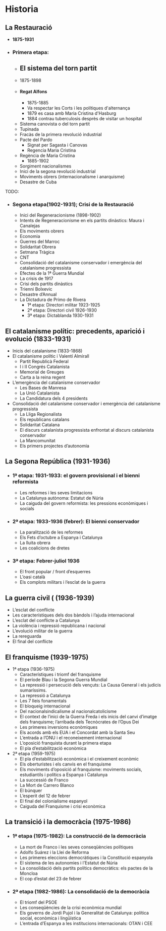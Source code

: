 # Historia

## La Restauració

- **1875-1931**
- ### Primera etapa:

    - ## El sistema del torn partit
    - 1875-1898
    - #### Regat Alfons
        - 1875-1885
        - Va respectar les Corts i les polítiques d'alternança
        - 1879 es casa amb Maria Cristina d'Hasburg
        - 1884 contrau tuberculosis desprès de visitar un hospital
    - Sistema canovista o del torn partit
    - Tupinada
    - Fracàs de la primera revolució industrial
    - Pacte del Pardo
        - Signat per Sagasta i Canovas
        - Regencia Maria Cristina
    - Regència de Maria Cristina
        - 1885-1902
    - Sorgiment nacionalismes
    - Inici de la segona revolució industrial
    - Moviments obrers (internacionalisme i anarquisme)
    - Desastre de Cuba

TODO:
- ### Segona etapa(1902-1931); Crisi de la Restauració
    - Inici del Regeneracionisme (1898-1902)
    - Intents de Regeneracionisme en els partits dinàstics: Maura i Canalejas
    - Els moviments obrers
    - Economia
    - Guerres del Marroc
    - Solidaritat Obrera
    - Setmana Tràgica
    - CNT
    - Consolidació del catalanisme conservador i emergència del catalanisme progressista
    - Efectes de la 1ª Guerra Mundial
    - La crisis de 1917
    - Crisi dels partits dinàstics
    - Trienni Bolxevic
    - Desastre d’Annual
    - La Dictadura de Primo de Rivera
        - 1ª etapa: Directori militar 1923-1925
        - 2ª etapa: Directori civil 1926-1930
        - 3ª etapa: Dictablanda 1930-1931
## El catalanisme polític: precedents, aparició i evolució (1833-1931)

- Inicis del catalanisme (1833-1868)
- El catalanisme polític i Valentí Almirall
    - Partit Republicà Federal
    - I i II Congrés Catalanista
    - Memorial de Greuges
    - Carta a la reina regent
- L’emergència del catalanisme conservador
    - Les Bases de Manresa
    - La Unió Catalanista
    - La Candidatura dels 4 presidents
- Consolidació del catalanisme conservador i emergència del catalanisme progressista
    - La Lliga Regionalista
    - Els republicans catalans
    - Solidaritat Catalana
    - El discurs catalanista progressista enfrontat al discurs catalanista conservador
    - La Mancomunitat
    - Els primers projectes d’autonomia
## La Segona República (1931-1936)

- ### 1ª etapa: 1931-1933: el govern provisional i el bienni reformista
    - Les reformes i les seves limitacions
    - La Catalunya autònoma: Estatut de Núria
    - La caiguda del govern reformista: les pressions econòmiques i socials
- ### 2ª etapa: 1933-1936 (febrer): El bienni conservador
    - La paralització de les reformes
    - Els Fets d’octubre a Espanya i Catalunya
    - La lluita obrera
    - Les coalicions de dretes
- ### 3ª etapa: Febrer-juliol 1936
    - El front popular / front d’esquerres
    - L’oasi català
    - Els complots militars i l’esclat de la guerra
## La guerra civil ( (1936-1939)

- L’esclat del conflicte
- Les característiques dels dos bàndols i l’ajuda internacional
- L’esclat del conflicte a Catalunya
- La violència i repressió republicana i nacional
- L’evolució militar de la guerra
- La rereguarda
- El final del conflicte
## El franquisme (1939-1975)

- 1ª etapa (1936-1975)
  - Característiques i triomf del franquisme
  - El període Blau i la Segona Guerra Mundial
  - La repressió i persecució dels vençuts: La Causa General i els judicis sumaríssims.
  - La repressió a Catalunya
  - Les 7 lleis fonamentals
  - El bloqueig internacional
  - Del nacionalsindicalisme al nacionalcatolicisme
  - El context de l’inici de la Guerra Freda i els inicis del canvi d’imatge dels franquisme; l’arribada dels Tecnòcrates de l’Opus Dei
  - Les primeres inversions econòmiques
  - Els acords amb els EUA i el Concordat amb la Santa Seu
  - L’entrada a l’ONU i el reconeixement internacional
  - L’oposició franquista durant la primera etapa
  - El pla d’estabilització econòmica
- 2ª etapa (1959-1975)
  - El pla d’estabilització econòmica i el creixement econòmic
  - Els oberturistes i els canvis en el franquisme
  - Els moviments d’oposició al franquisme: moviments socials, estudiantils i polítics a Espanya i Catalunya
  - La successió de Franco
  - La Mort de Carrero Blanco
  - El búnquer
  - L’esperit del 12 de febrer
  - El final del colonialisme espanyol
  - Caiguda del Franquisme i crisi econòmica
## La transició i la democràcia (1975-1986)

- ### 1ª etapa (1975-1982): La construcció de la democràcia
    - La mort de Franco i les seves conseqüències polítiques
    - Adolfo Suárez i la Llei de Reforma
    - Les primeres eleccions democràtiques i la Constitució espanyola
    - El sistema de les autonomies i l’Estatut de Núria
    - La consolidació dels partits polítics democràtics: els pactes de la Moncloa
    - El cop d’estat del 23 de febrer
- ### 2ª etapa (1982-1986): La consolidació de la democràcia
    - El triomf del PSOE
    - Les conseqüències de la crisi econòmica mundial
    - Els governs de Jordi Pujol i la Generalitat de Catalunya: política social, econòmica i lingüística
    - L’entrada d’Espanya a les institucions internacionals: OTAN i CEE

